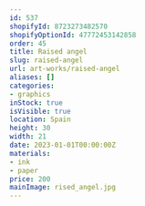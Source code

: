 ```yaml
---
id: 537
shopifyId: 8723273482570
shopifyOptionId: 47772453142858
order: 45
title: Raised angel
slug: raised-angel
url: art-works/raised-angel
aliases: []
categories:
- graphics
inStock: true
isVisible: true
location: Spain
height: 30
width: 21
date: 2023-01-01T00:00:00Z
materials:
- ink
- paper
price: 200
mainImage: rised_angel.jpg
---
```


